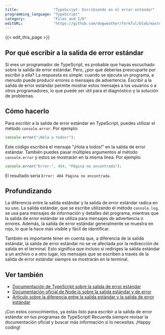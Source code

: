 ```yaml
---
title:                "TypeScript: Escribiendo en el error estándar"
programming_language: "TypeScript"
category:             "Files and I/O"
editURL:              "https://github.com/dogweather/forkful/blob/master/content/es/typescript/writing-to-standard-error.md"
---
```


{{< edit_this_page >}}

## Por qué escribir a la salida de error estándar

Si eres un programador de TypeScript, es probable que hayas escuchado sobre la salida de error estándar. Pero, ¿por qué deberías preocuparte por escribir a ella? La respuesta es simple: cuando se ejecuta un programa, a menudo puede producir errores o mensajes de advertencia. Escribir a la salida de error estándar permite mostrar estos mensajes a los usuarios o a otros programadores, lo que puede ser útil para el diagnóstico y la solución de problemas.

## Cómo hacerlo

Para escribir a la salida de error estándar en TypeScript, puedes utilizar el método `console.error`. Por ejemplo:

```TypeScript
console.error("¡Hola a todos!");
```

Este código escribirá el mensaje "¡Hola a todos!" en la salida de error estándar. También puedes pasar múltiples argumentos al método `console.error` y estos se mostrarán en la misma línea. Por ejemplo:

```TypeScript
console.error("Error:", 404, "Página no encontrada");
```

El resultado sería `Error: 404 Página no encontrada`.

## Profundizando

La diferencia entre la salida estándar y la salida de error estándar radica en su uso. La salida estándar, que se escribe utilizando el método `console.log`, se usa para mensajes de información y detalles del programa, mientras que la salida de error estándar se utiliza para mensajes de advertencia o errores. Además, la salida de error estándar generalmente se muestra en rojo, lo que la hace más visible y fácil de identificar.

También es importante tener en cuenta que, a diferencia de la salida estándar, la salida de error estándar no se ve afectada por la redirección de salida en el terminal. Esto significa que incluso si rediriges la salida estándar a un archivo o a otro lugar, los mensajes que se escriben a través de la salida de error estándar siempre se mostrarán en la terminal.

## Ver también

- [Documentación de TypeScript sobre la salida de error estándar](https://www.typescriptlang.org/docs/handbook/release-notes/typescript-2-3.html#error-handling-in-the-compiler)
- [Documentación oficial de Node.js sobre la salida estándar y de error](https://nodejs.org/api/process.html#process_process_stdout)
- [Artículo sobre la diferencia entre la salida estándar y la salida de error estándar](https://linuxhandbook.com/standard-output-vs-standard-error/)

¡Con estos conocimientos, ya estás listo para escribir a la salida de error estándar en tus programas de TypeScript! Recuerda siempre revisar la documentación oficial y buscar más información si lo necesitas. ¡Happy coding!